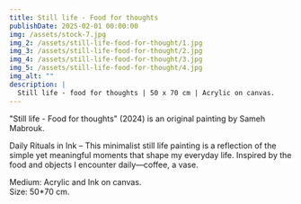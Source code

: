 ```yaml
---
title: Still life - Food for thoughts
publishDate: 2025-02-01 00:00:00
img: /assets/stock-7.jpg
img_2: /assets/still-life-food-for-thought/1.jpg
img_3: /assets/still-life-food-for-thought/2.jpg
img_4: /assets/still-life-food-for-thought/3.jpg
img_5: /assets/still-life-food-for-thought/4.jpg
img_alt: ""
description: |
  Still life - food for thoughts | 50 x 70 cm | Acrylic on canvas.
---
```


"Still life - Food for thoughts" (2024) is an original painting by Sameh Mabrouk.

Daily Rituals in Ink – This minimalist still life painting is a reflection of the simple yet meaningful moments that shape my everyday life. Inspired by the food and objects I encounter daily—coffee, a vase.

Medium: Acrylic and Ink on canvas.\
Size: 50*70 cm.